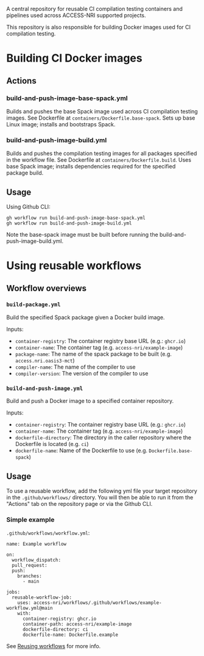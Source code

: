 A central repository for reusable CI compilation testing containers and pipelines used across ACCESS-NRI supported projects.

This repository is also responsible for building Docker images used for CI compilation testing.

# Building CI Docker images

## Actions
### build-and-push-image-base-spack.yml

Builds and pushes the base Spack image used across CI compilation testing images. See Dockerfile at `containers/Dockerfile.base-spack`. Sets up base Linux image; installs and bootstraps Spack.

### build-and-push-image-build.yml

Builds and pushes the compilation testing images for all packages specified in the workflow file. See Dockerfile at `containers/Dockerfile.build`. Uses base Spack image; installs dependencies required for the specified package build.

## Usage
Using Github CLI:

```
gh workflow run build-and-push-image-base-spack.yml
gh workflow run build-and-push-image-build.yml
```

Note the base-spack image must be built before running the build-and-push-image-build.yml.

# Using reusable workflows

## Workflow overviews

### `build-package.yml`
Build the specified Spack package given a Docker build image.

Inputs:
* `container-registry`: The container registry base URL (e.g.: `ghcr.io`)
* `container-name`: The container tag (e.g. `access-nri/example-image`)
* `package-name`: The name of the spack package to be built (e.g. `access.nri.oasis3-mct`)
* `compiler-name`: The name of the compiler to use
* `compiler-version`: The version of the compiler to use

### `build-and-push-image.yml`
Build and push a Docker image to a specified container repository.

Inputs:
* `container-registry`: The container registry base URL (e.g.: `ghcr.io`)
* `container-name`: The container tag (e.g. `access-nri/example-image`)
* `dockerfile-directory`: The directory in the caller repository where the Dockerfile is located (e.g. `ci`)
* `dockerfile-name`: Name of the Dockerfile to use (e.g. `Dockerfile.base-spack`)

## Usage
To use a reusable workflow, add the following yml file your target repository in the `.github/workflows/` directory. You will then be able to run it from the "Actions" tab on the repository page or via the Github CLI.

### Simple example
`.github/workflows/workflow.yml`:

```
name: Example workflow

on:
  workflow_dispatch:
  pull_request:
  push:
    branches:
      - main

jobs:
  reusable-workflow-job:
    uses: access-nri/workflows/.github/workflows/example-workflow.yml@main
    with:
      container-registry: ghcr.io
      container-path: access-nri/example-image
      dockerfile-directory: ci
      dockerfile-name: Dockerfile.example
```

See [Reusing workflows](https://docs.github.com/en/actions/using-workflows/reusing-workflows#calling-a-reusable-workflow) for more info.

